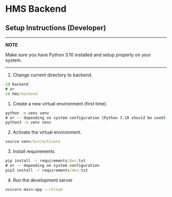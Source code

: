 # HMS Backend 

## Setup Instructions (Developer)
---
**NOTE**

Make sure you have Python 3.10 installed and setup properly on your system. 

---
1. Change current directory to backend.
```cmd 
cd backend
# or 
cd hms/backend
```
1. Create a new virtual environment (first time).
```cmd
python -m venv venv
# or -- depending on system configuration (Python 3.10 should be used)
python3 -m venv venv 
```
2. Activate the virtual environment.
```cmd
source venv/bin/activate
```
3. Install requirements
```cmd
pip install -r requirements/dev.txt
# or -- depending on system configuration
pip3 install -r requirements/dev.txt
``` 
4. Run the development server
```cmd 
uvicorn main:app --reload
```